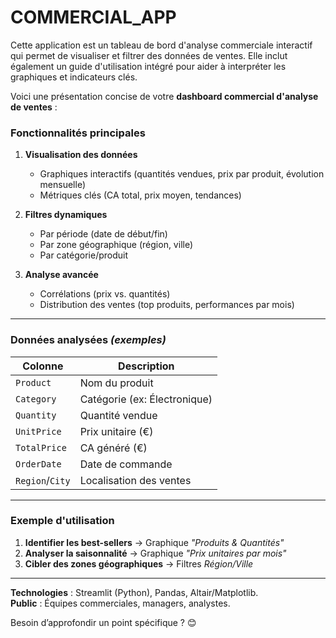 # COMMERCIAL_APP
Cette application est un tableau de bord d'analyse commerciale interactif qui permet de visualiser et filtrer des données de ventes. Elle inclut également un guide d'utilisation intégré pour aider à interpréter les graphiques et indicateurs clés.



Voici une présentation concise de votre **dashboard commercial d'analyse de ventes** :

### **Fonctionnalités principales**  
1. **Visualisation des données**  
   - Graphiques interactifs (quantités vendues, prix par produit, évolution mensuelle)  
   - Métriques clés (CA total, prix moyen, tendances)  

2. **Filtres dynamiques**  
   - Par période (date de début/fin)  
   - Par zone géographique (région, ville)  
   - Par catégorie/produit  

3. **Analyse avancée**  
   - Corrélations (prix vs. quantités)  
   - Distribution des ventes (top produits, performances par mois)  

---

### **Données analysées** *(exemples)*  
| Colonne         | Description                     |  
|-----------------|---------------------------------|  
| `Product`       | Nom du produit                  |  
| `Category`      | Catégorie (ex: Électronique)    |  
| `Quantity`      | Quantité vendue                 |  
| `UnitPrice`     | Prix unitaire (€)               |  
| `TotalPrice`    | CA généré (€)                   |  
| `OrderDate`     | Date de commande                |  
| `Region`/`City` | Localisation des ventes         |  

---

### **Exemple d'utilisation**  
1. **Identifier les best-sellers** → Graphique *"Produits & Quantités"*  
2. **Analyser la saisonnalité** → Graphique *"Prix unitaires par mois"*  
3. **Cibler des zones géographiques** → Filtres *Région/Ville*  

---

**Technologies** : Streamlit (Python), Pandas, Altair/Matplotlib.  
**Public** : Équipes commerciales, managers, analystes.  

Besoin d’approfondir un point spécifique ? 😊
